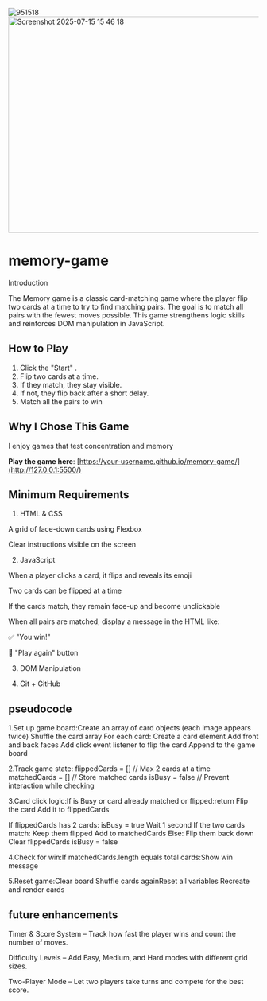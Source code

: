 ![951518](https://github.com/user-attachments/assets/f4691b4a-3d6e-4365-ac87-1fc293573292)
<img width="724" height="435" alt="Screenshot 2025-07-15 15 46 18" src="https://github.com/user-attachments/assets/583d2ce3-83fd-4f1a-8744-7c06a6fe9b7a" />

# memory-game
Introduction

The Memory game is a classic card-matching game where the player flip two cards at a time to try to find matching pairs. The goal is to match all pairs with the fewest moves possible. This game strengthens logic skills and reinforces DOM manipulation in JavaScript.
##  How to Play
1. Click the "Start" .
2. Flip two cards at a time.
3. If they match, they stay visible.
4. If not, they flip back after a short delay.
5. Match all the pairs to win
 ##  Why I Chose This Game 
I enjoy games that test concentration and memory

 **Play the game here**: [https://your-username.github.io/memory-game/](http://127.0.0.1:5500/)  



##  Minimum Requirements
1. HTML & CSS

A grid of face-down cards using Flexbox

Clear instructions visible on the screen

2. JavaScript

When a player clicks a card, it flips and reveals its emoji

Two cards can be flipped at a time

If the cards match, they remain face-up and become unclickable

When all pairs are matched, display a message in the HTML like:

✅ "You win!"

🔄 "Play again" button

3. DOM Manipulation  

4. Git + GitHub
  
## pseudocode 
1.Set up game board:Create an array of card objects (each image appears twice)
Shuffle the card array
For each card:
    Create a card element
    Add front and back faces
    Add click event listener to flip the card
    Append to the game board

2.Track game state: 
flippedCards = []      // Max 2 cards at a time
matchedCards = []      // Store matched cards
isBusy = false          // Prevent interaction while checking

3.Card click logic:If is Busy or card already matched or flipped:return Flip the card
Add it to flippedCards

If flippedCards has 2 cards:
    isBusy = true
    Wait 1 second
    If the two cards match:
        Keep them flipped
        Add to matchedCards
    Else:
        Flip them back down
    Clear flippedCards
    isBusy = false

4.Check for win:If matchedCards.length equals total cards:Show win message

5.Reset game:Clear board Shuffle cards againReset all variables Recreate and render cards
 
## future enhancements
Timer & Score System – Track how fast the player wins and count the number of moves.

Difficulty Levels – Add Easy, Medium, and Hard modes with different grid sizes.

Two-Player Mode – Let two players take turns and compete for the best score.
